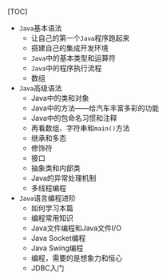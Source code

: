 [TOC]

- `Java`基本语法
  - 让自己的第一个`Java`程序跑起来
  - 搭建自己的集成开发环境
  - `Java`中的基本类型和运算符
  - `Java`中的程序执行流程
  - 数组
- `Java`高级语法
  - Java中的类和对象
  - Java中的方法——给汽车丰富多彩的功能
  - Java中的包命名习惯和注释
  - 再看数组、字符串和`main()`方法
  - 继承和多态
  - 修饰符
  - 接口
  - 抽象类和内部类
  - Java的异常处理机制
  - 多线程编程
- `Java`语言编程进阶
  - 如何学习本篇
  - 编程常用知识
  - Java文件编程和Java文件I/O
  - Java Socket编程
  - Java Swing编程
  - 编程，需要的是想象力和恒心
  - JDBC入门